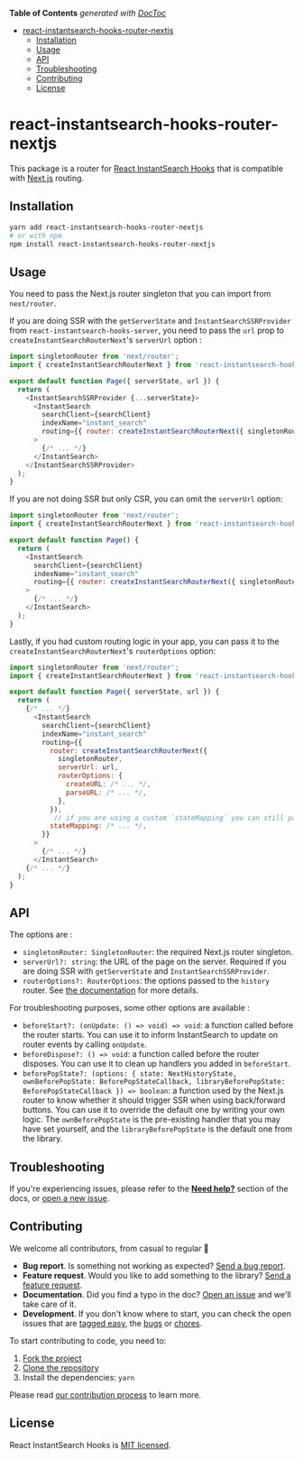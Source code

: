 <!-- START doctoc generated TOC please keep comment here to allow auto update -->
<!-- DON'T EDIT THIS SECTION, INSTEAD RE-RUN doctoc TO UPDATE -->
**Table of Contents**  *generated with [DocToc](https://github.com/thlorenz/doctoc)*

- [react-instantsearch-hooks-router-nextjs](#react-instantsearch-hooks-router-nextjs)
  - [Installation](#installation)
  - [Usage](#usage)
  - [API](#api)
  - [Troubleshooting](#troubleshooting)
  - [Contributing](#contributing)
  - [License](#license)

<!-- END doctoc generated TOC please keep comment here to allow auto update -->

# react-instantsearch-hooks-router-nextjs

This package is a router for [React InstantSearch Hooks](https://www.algolia.com/doc/guides/building-search-ui/what-is-instantsearch/react-hooks/) that is compatible with [Next.js](https://nextjs.org/) routing.

## Installation

```sh
yarn add react-instantsearch-hooks-router-nextjs
# or with npm
npm install react-instantsearch-hooks-router-nextjs
```

## Usage

You need to pass the Next.js router singleton that you can import from `next/router`.

If you are doing SSR with the `getServerState` and `InstantSearchSSRProvider` from `react-instantsearch-hooks-server`, you need to pass the `url` prop to `createInstantSearchRouterNext`'s `serverUrl` option :

```js
import singletonRouter from 'next/router';
import { createInstantSearchRouterNext } from 'react-instantsearch-hooks-router-nextjs';

export default function Page({ serverState, url }) {
  return (
    <InstantSearchSSRProvider {...serverState}>
      <InstantSearch
        searchClient={searchClient}
        indexName="instant_search"
        routing={{ router: createInstantSearchRouterNext({ singletonRouter, serverUrl: url }) }}
      >
        {/* ... */}
      </InstantSearch>
    </InstantSearchSSRProvider>
  );
}
```

If you are not doing SSR but only CSR, you can omit the `serverUrl` option:

```js
import singletonRouter from 'next/router';
import { createInstantSearchRouterNext } from 'react-instantsearch-hooks-router-nextjs';

export default function Page() {
  return (
    <InstantSearch
      searchClient={searchClient}
      indexName="instant_search"
      routing={{ router: createInstantSearchRouterNext({ singletonRouter }) }}
    >
      {/* ... */}
    </InstantSearch>
  );
}
```

Lastly, if you had custom routing logic in your app, you can pass it to the `createInstantSearchRouterNext`'s `routerOptions` option:

```js
import singletonRouter from 'next/router';
import { createInstantSearchRouterNext } from 'react-instantsearch-hooks-router-nextjs';

export default function Page({ serverState, url }) {
  return (
    {/* ... */}
      <InstantSearch
        searchClient={searchClient}
        indexName="instant_search"
        routing={{
          router: createInstantSearchRouterNext({
            singletonRouter,
            serverUrl: url,
            routerOptions: {
              createURL: /* ... */,
              parseURL: /* ... */,
            },
          }),
           // if you are using a custom `stateMapping` you can still pass it :
          stateMapping: /* ... */,
        }}
      >
        {/* ... */}
      </InstantSearch>
    {/* ... */}
  );
}
```

## API

The options are :

- `singletonRouter: SingletonRouter`: the required Next.js router singleton.
- `serverUrl?: string`: the URL of the page on the server. Required if you are doing SSR with `getServerState` and `InstantSearchSSRProvider`.
- `routerOptions?: RouterOptions`: the options passed to the `history` router. See [the documentation](https://www.algolia.com/doc/api-reference/widgets/history-router/js/) for more details.

For troubleshooting purposes, some other options are available :

- `beforeStart?: (onUpdate: () => void) => void`: a function called before the router starts. You can use it to inform InstantSearch to update on router events by calling `onUpdate`.
- `beforeDispose?: () => void`: a function called before the router disposes. You can use it to clean up handlers you added in `beforeStart`.
- `beforePopState?: (options: { state: NextHistoryState, ownBeforePopState: BeforePopStateCallback, libraryBeforePopState: BeforePopStateCallback }) => boolean`: a function used by the Next.js router to know whether it should trigger SSR when using back/forward buttons. You can use it to override the default one by writing your own logic. The `ownBeforePopState` is the pre-existing handler that you may have set yourself, and the `libraryBeforePopState` is the default one from the library.

## Troubleshooting

If you're experiencing issues, please refer to the [**Need help?**](https://algolia.com/doc/guides/building-search-ui/what-is-instantsearch/react-hooks/#need-help) section of the docs, or [open a new issue](https://github.com/algolia/instantsearch.js/issues/new?assignees=&labels=triage&template=BUG_REPORT.yml).

## Contributing

We welcome all contributors, from casual to regular 💙

- **Bug report**. Is something not working as expected? [Send a bug report][contributing-bugreport].
- **Feature request**. Would you like to add something to the library? [Send a feature request][contributing-featurerequest].
- **Documentation**. Did you find a typo in the doc? [Open an issue][contributing-newissue] and we'll take care of it.
- **Development**. If you don't know where to start, you can check the open issues that are [tagged easy][contributing-label-easy], the [bugs][contributing-label-bug] or [chores][contributing-label-chore].

To start contributing to code, you need to:

1.  [Fork the project](https://help.github.com/articles/fork-a-repo/)
1.  [Clone the repository](https://help.github.com/articles/cloning-a-repository/)
1.  Install the dependencies: `yarn`

Please read [our contribution process](https://github.com/algolia/instantsearch.js/blob/master/CONTRIBUTING.md) to learn more.

## License

React InstantSearch Hooks is [MIT licensed](../../LICENSE).

<!-- Links -->

[contributing-bugreport]: https://github.com/algolia/instantsearch.js/issues/new?template=BUG_REPORT.yml&labels=triage,Library%3A%20React+InstantSearch+Hooks
[contributing-featurerequest]: https://github.com/algolia/instantsearch.js/discussions/new?category=ideas&labels=triage,Library%3A%20React+InstantSearch+Hooks&title=Feature%20request%3A%20
[contributing-newissue]: https://github.com/algolia/instantsearch.js/issues/new?labels=triage,Library%3A%20React+InstantSearch+Hooks
[contributing-label-easy]: https://github.com/algolia/instantsearch.js/issues?q=is%3Aopen+is%3Aissue+label%3A%22Difficulty%3A+Easy%22+label%3A%22Library%3A%20React+InstantSearch+Hooks%22
[contributing-label-bug]: https://github.com/algolia/instantsearch.js/issues?q=is%3Aissue+is%3Aopen+label%3A%22Type%3A+Bug%22+label%3A%22Library%3A%20React+InstantSearch+Hooks%22
[contributing-label-chore]: https://github.com/algolia/instantsearch.js/issues?q=is%3Aissue+is%3Aopen+label%3A%22Type%3A+Chore%22+label%3A%22Library%3A%20React+InstantSearch+Hooks%22
